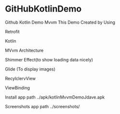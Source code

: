 # GitHubKotlinDemo
Github Kotlin Demo Mvvm
This Demo Created by Using

Retrofit

Kotlin

MVvm Architecture

Shimmer Effect(to show loading data nicely)

Glide (To display images)

RecylclervView

ViewBinding

Install app path ../apk/kotlinMvvmDemoJdave.apk

Screenshots app path ../screenshots/